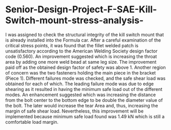 # Senior-Design-Project-F-SAE-Kill-Switch-mount-stress-analysis-
I was assigned to check  the structural integrity of the kill switch mount that is already installed into the Formula car. After a careful examination of the critical stress points, it was found that the fillet welded patch is unsatisfactory according to the American Welding Society design factor code (0.560). An improvement suggested which is increasing the throat area by adding one more weld bead at same leg size. The improvement paid off as the obtained design factor of safety was above 1.  Another region of concern was the two fasteners holding the main piece in the bracket (Piece 1). Different failures mode was checked, and the safe shear load was obtained for each of which. The leading failure mode was due to edge shearing as it resulted in having the minimum safe load out of the different modes. An enhancement suggested which was increasing the distance from the bolt center to the bottom edge to be double the diameter value of the bolt. The later would increase the tear Area and, thus, increasing the margin of safe shear load. Nevertheless, this improvement will be implemented because minimum safe load found was 1.49 kN which is still a comfortable load margin.

